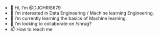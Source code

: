 - 👋 Hi, I’m @DJCHRIS679
- 👀 I’m interested in Data Engineering / Machine learning Engineering.
- 🌱 I’m currently learning the basics of Machine learning.
- 💞️ I’m looking to collaborate on /shrug? 
- 📫 How to reach me 

<!---
DJCHRIS679/DJCHRIS679 is a ✨ special ✨ repository because its `README.md` (this file) appears on your GitHub profile.
You can click the Preview link to take a look at your changes.
--->

